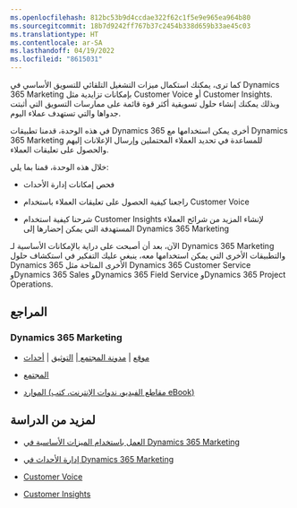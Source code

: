 ```yaml
---
ms.openlocfilehash: 812bc53b9d4ccdae322f62c1f5e9e965ea964b80
ms.sourcegitcommit: 18b7d9242ff767b37c2454b338d659b33ae45c03
ms.translationtype: HT
ms.contentlocale: ar-SA
ms.lasthandoff: 04/19/2022
ms.locfileid: "8615031"
---
```

كما ترى، يمكنك استكمال ميزات التشغيل التلقائي للتسويق الأساسي في Dynamics 365 Marketing بإمكانات تزايدية مثل Customer Voice أو Customer Insights.  وبذلك يمكنك إنشاء حلول تسويقية أكثر قوة قائمة على ممارسات التسويق التي أثبتت جدواها والتي تستهدف عملاء اليوم. 

في هذه الوحدة، قدمنا تطبيقات Dynamics 365 أخرى يمكن استخدامها مع Dynamics 365 Marketing للمساعدة في تحديد العملاء المحتملين وإرسال الإعلانات إليهم والحصول على تعليقات العملاء. 

خلال هذه الوحدة، قمنا بما يلي:

- فحص إمكانات إدارة الأحداث

- راجعنا كيفية الحصول على تعليقات العملاء باستخدام Customer Voice

- شرحنا كيفية استخدام Customer Insights لإنشاء المزيد من شرائح العملاء المستهدفة التي يمكن إحضارها إلى Dynamics 365 Marketing

الآن، بعد أن أصبحت على دراية بالإمكانات الأساسية لـ Dynamics 365 Marketing والتطبيقات الأخرى التي يمكن استخدامها معه، ينبغي عليك التفكير في استكشاف حلول Dynamics 365 الأخرى المتاحة مثل Dynamics 365 Customer Service وDynamics 365 Sales وDynamics 365 Field Service وDynamics 365 Project Operations. 

 

## <a name="references"></a>المراجع

### <a name="dynamics-365-marketing"></a>Dynamics 365 Marketing

- [موقع](https://dynamics.microsoft.com/marketing/overview/?ef_id=Cj0KCQiAt_PuBRDcARIsAMNlBdo1Er5YrGQp-Xun1rsN_cFZ6SIUDTeGNMvwWhkebD_JkM1SS8vlJ9UaAnN6EALw_wcB%3AG%3As&OCID=AID2000714_SEM_Cj0KCQiAt_PuBRDcARIsAMNlBdo1Er5YrGQp-Xun1rsN_cFZ6SIUDTeGNMvwWhkebD_JkM1SS8vlJ9UaAnN6EALw_wcB%3AG%3As) | [مدونة المجتمع ](https://community.dynamics.com/b) | [التوثيق](/dynamics365/marketing/help-hub) | [أحداث](https://community.dynamics.com/365/b/events?c=Upcoming) 

- [المجتمع](https://community.dynamics.com/) 

- [الموارد (مقاطع الفيديو، ندوات الإنترنت، كتب eBook)](https://dynamics.microsoft.com/marketing/resources/)

 ## <a name="for-further-study"></a>لمزيد من الدراسة

- [العمل باستخدام الميزات الأساسية في Dynamics 365 Marketing](/learn/paths/work-core-features-marketing/)

- [إدارة الأحداث في Dynamics 365 Marketing](/learn/paths/manage-events-dynamics-365-marketing/)

- [Customer Voice](/dynamics365/marketing/customer-voice)

- [Customer Insights](/dynamics365/marketing/real-time-marketing-ci-profile)